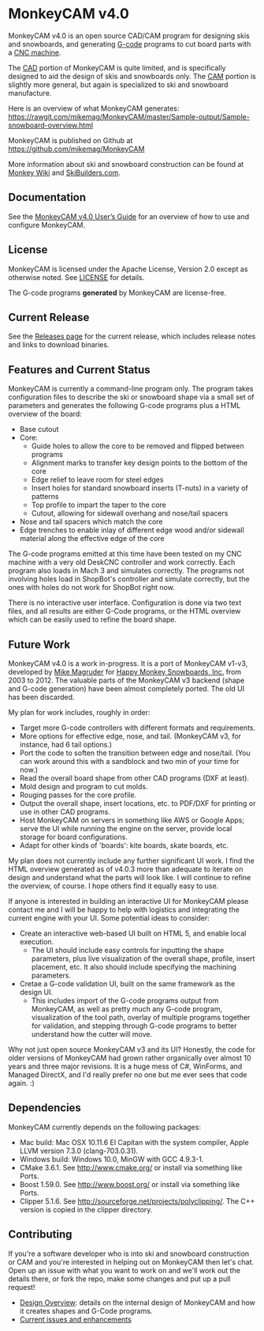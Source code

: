 # MonkeyCAM v4.0

MonkeyCAM v4.0 is an open source CAD/CAM program for designing skis
and snowboards, and generating
[G-code](http://en.wikipedia.org/wiki/G-code) programs to cut board
parts with a [CNC
machine](http://en.wikipedia.org/wiki/Numerical_control).

The [CAD](http://en.wikipedia.org/wiki/Computer-aided_design) portion
of MonkeyCAM is quite limited, and is specifically designed to aid the
design of skis and snowboards only. The
[CAM](http://en.wikipedia.org/wiki/Computer-aided_manufacturing)
portion is slightly more general, but again is specialized to ski and
snowboard manufacture.

Here is an overview of what MonkeyCAM generates: https://rawgit.com/mikemag/MonkeyCAM/master/Sample-output/Sample-snowboard-overview.html

MonkeyCAM is published on Github at https://github.com/mikemag/MonkeyCAM

More information about ski and snowboard construction can be found at
[Monkey Wiki](http://www.happymonkeysnowboards.com/MonkeyWiki) and
[SkiBuilders.com](http://www.skibuilders.com/).

## Documentation

See the [MonkeyCAM v4.0 User’s Guide](
https://github.com/mikemag/MonkeyCAM/blob/master/docs/Users_Guide.md)
for an overview of how to use and configure MonkeyCAM.

## License

MonkeyCAM is licensed under the Apache License, Version 2.0 except as
otherwise noted. See
[LICENSE](https://github.com/mikemag/MonkeyCAM/blob/master/LICENSE)
for details.

The G-code programs **generated** by MonkeyCAM are license-free.

## Current Release

See the [Releases page](https://github.com/mikemag/MonkeyCAM/releases)
for the current release, which includes release notes and links to
download binaries.

## Features and Current Status

MonkeyCAM is currently a command-line program only. The program takes
configuration files to describe the ski or snowboard shape via a small
set of parameters and generates the following G-code programs plus a
HTML overview of the board:

* Base cutout
* Core:
  * Guide holes to allow the core to be removed and flipped between programs
  * Alignment marks to transfer key design points to the bottom of the core
  * Edge relief to leave room for steel edges
  * Insert holes for standard snowboard inserts (T-nuts) in a variety of patterns
  * Top profile to impart the taper to the core
  * Cutout, allowing for sidewall overhang and nose/tail spacers
* Nose and tail spacers which match the core
* Edge trenches to enable inlay of different edge wood and/or sidewall
material along the effective edge of the core

The G-code programs emitted at this time have been tested on my CNC
machine with a very old DeskCNC controller and work correctly. Each
program also loads in Mach 3 and simulates correctly. The programs not
involving holes load in ShopBot's controller and simulate correctly,
but the ones with holes do not work for ShopBot right now.

There is no interactive user interface. Configuration is done via two
text files, and all results are either G-Code programs, or the HTML
overview which can be easily used to refine the board shape.

## Future Work

MonkeyCAM v4.0 is a work in-progress. It is a port of MonkeyCAM v1-v3,
developed by [Mike Magruder](https://github.com/mikemag) for [Happy
Monkey Snowboards, Inc.](http://www.happymonkeysnowboards.com/) from
2003 to 2012. The valuable parts of the MonkeyCAM v3 backend (shape
and G-code generation) have been almost completely ported. The old UI
has been discarded.

My plan for work includes, roughly in order:

* Target more G-code controllers with different formats and requirements.
* More options for effective edge, nose, and tail. (MonkeyCAM v3, for
  instance, had 6 tail options.)
* Port the code to soften the transition between edge and
  nose/tail. (You can work around this with a sandblock and two min of
  your time for now.)
* Read the overall board shape from other CAD programs (DXF at least).
* Mold design and program to cut molds.
* Rouging passes for the core profile.
* Output the overall shape, insert locations, etc. to PDF/DXF for
  printing or use in other CAD programs.
* Host MonkeyCAM on servers in something like AWS or Google Apps;
  serve the UI while running the engine on the server, provide local
  storage for board configurations.
* Adapt for other kinds of 'boards': kite boards, skate boards, etc.

My plan does not currently include any further significant UI work. I
find the HTML overview generated as of v4.0.3 more than adequate to
iterate on design and understand what the parts will look like. I will
continue to refine the overview, of course. I hope others find it
equally easy to use.

If anyone is interested in building an interactive UI for MonkeyCAM
please contact me and I will be happy to help with logistics and
integrating the current engine with your UI. Some potential ideas to
consider:

* Create an interactive web-based UI built on HTML 5, and
  enable local execution.
  * The UI should include easy controls for inputting the shape
    parameters, plus live visualization of the overall shape, profile,
    insert placement, etc. It also should include specifying the machining
    parameters.
* Cretae a G-code validation UI, built on the same framework
  as the design UI.
  * This includes import of the G-code programs output from MonkeyCAM,
    as well as pretty much any G-code program, visualization of the
    tool path, overlay of multiple programs together for validation,
    and stepping through G-code programs to better understand how the
    cutter will move.

Why not just open source MonkeyCAM v3 and its UI? Honestly, the code
for older versions of MonkeyCAM had grown rather organically over
almost 10 years and three major revisions. It is a huge mess of C#,
WinForms, and Managed DirectX, and I'd really prefer no one but me
ever sees that code again. :)

## Dependencies

MonkeyCAM currently depends on the following packages:

* Mac build: Mac OSX 10.11.6 El Capitan with the system compiler, Apple LLVM version 7.3.0 (clang-703.0.31).
* Windows build: Windows 10.0, MinGW with GCC 4.9.3-1.
* CMake 3.6.1. See http://www.cmake.org/ or install via something like Ports.
* Boost 1.59.0. See http://www.boost.org/ or install via something like Ports.
* Clipper 5.1.6. See
  http://sourceforge.net/projects/polyclipping/. The C++ version is copied in the clipper directory.

## Contributing

If you're a software developer who is into ski and snowboard
construction or CAM and you're interested in helping out on MonkeyCAM
then let's chat. Open up an issue with what you want to work on and
we'll work out the details there, or fork the repo, make some changes
and put up a pull request!

* [Design Overview](https://github.com/mikemag/MonkeyCAM/wiki/Design-Overview): details on the internal design of MonkeyCAM and how it creates shapes and G-Code programs.
* [Current issues and enhancements](https://github.com/mikemag/MonkeyCAM/issues)
